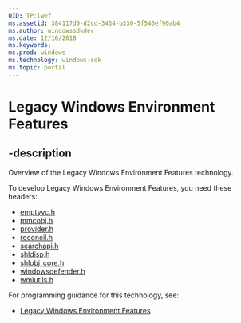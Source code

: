 ```yaml
---
UID: TP:lwef
ms.assetid: 384117d0-d2cd-3434-b330-5f546ef90ab4
ms.author: windowssdkdev
ms.date: 12/16/2018
ms.keywords: 
ms.prod: windows
ms.technology: windows-sdk
ms.topic: portal
---
```


# Legacy Windows Environment Features

## -description

Overview of the Legacy Windows Environment Features technology.

To develop Legacy Windows Environment Features, you need these headers:

 * [emptyvc.h](../emptyvc/index.md)
 * [mmcobj.h](../mmcobj/index.md)
 * [provider.h](../provider/index.md)
 * [reconcil.h](../reconcil/index.md)
 * [searchapi.h](../searchapi/index.md)
 * [shldisp.h](../shldisp/index.md)
 * [shlobj_core.h](../shlobj_core/index.md)
 * [windowsdefender.h](../windowsdefender/index.md)
 * [wmiutils.h](../wmiutils/index.md)

For programming guidance for this technology, see:
* [Legacy Windows Environment Features](/windows/desktop/lwef)

